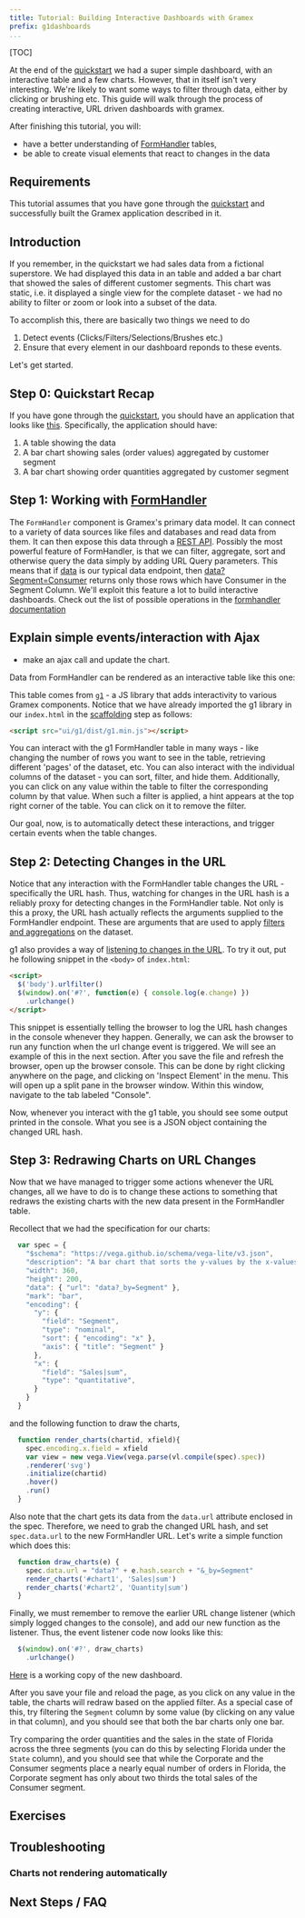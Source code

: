 ```yaml
---
title: Tutorial: Building Interactive Dashboards with Gramex
prefix: g1dashboards
...
```


[TOC]

At the end of the [quickstart](/quickstart) we had a super simple dashboard, with an interactive table and a few charts. However, that in itself isn't very interesting. We're likely to want some ways to filter through data, either by clicking or brushing etc. This guide will walk through the process of creating interactive, URL driven dashboards with gramex. 

After finishing this tutorial, you will:

* have a better understanding of [FormHandler](../formhandler/) tables,
* be able to create visual elements that react to changes in the data

## Requirements

This tutorial assumes that you have gone through the [quickstart](../quickstart)
and successfully built the Gramex application described in it.


## Introduction

If you remember, in the quickstart we had sales data from a fictional
superstore. We had displayed this data in an table and added a bar chart that
showed the sales of different customer segments. This chart was static, i.e. it
displayed a single view for the complete dataset - we had no ability to filter or zoom or look into a subset of the data.

To accomplish this, there are basically two things we need to do
1. Detect events (Clicks/Filters/Selections/Brushes etc.)
2. Ensure that every element in our dashboard reponds to these events. 

Let's get started.

## Step 0: Quickstart Recap

If you have gone through the [quickstart](../quickstart), you should have an
application that looks like [this](../quickstart/index5.html). Specifically,
the application should have:

  1. A table showing the data
  2. A bar chart showing sales (order values) aggregated by customer segment
  3. A bar chart showing order quantities aggregated by customer segment

## Step 1: Working with [FormHandler](../formhandler/)

The `FormHandler` component is Gramex's primary data model. It can connect to a
variety of data sources like files and databases and read data from them.
It can then expose this data through a [REST API](../quickstart/#step-1-expose-the-data-through-a-rest-api).
Possibly the most powerful feature of FormHandler, is that we can filter, aggregate, sort and otherwise query the data simply by adding URL Query parameters. This means that if [data](../quickstart/data) is our typical data endpoint, then [data?Segment=Consumer](../quickstart/data?Segment=Consumer) returns only those rows which have Consumer in the Segment Column. We'll exploit this feature a lot to build interactive dashboards. Check out the list of possible operations in the [formhandler documentation](/formhandler/#formhandler-filters)


## Explain simple events/interaction with Ajax
- make an ajax call and update the chart. 


Data from FormHandler can be rendered as an interactive table like this one:

<div class="formhandler" data-src="../quickstart/data?_c=-Order%20ID&_c=-Sub-Category&_c=-Sales&_c=-Quantity&_c=-Ship%20Mode&_c=-Ship%20Date"></div>
<script>
  $('.formhandler').formhandler({pageSize: 5})
</script>

This table comes from [`g1`](https://code.gramener.com/cto/g1) - a JS
library that adds interactivity to various Gramex components. Notice that we
have already imported the g1 library in our `index.html` in the
[scaffolding](../quickstart/#step-2-laying-out-some-scaffolding)
step as follows:

```html
<script src="ui/g1/dist/g1.min.js"></script>
```

You can interact with the g1 FormHandler table in many ways - like changing the
number of rows you want to see in the table, retrieving different 'pages' of the dataset, etc.
You can also interact with the individual columns of the dataset -
you can sort, filter, and hide them. Additionally, you can click on any value within
the table to filter the corresponding column by that value. When
such a filter is applied, a hint appears at the top right corner of the table.
You can click on it to remove the filter.

Our goal, now, is to automatically detect these interactions, and trigger
certain events when the table changes.


## Step 2: Detecting Changes in the URL

Notice that any interaction with the FormHandler table changes the URL -
specifically the URL hash. Thus, watching for changes in the URL hash is a
reliably proxy for detecting changes in the FormHandler table. Not only is this
a proxy, the URL hash actually reflects the arguments supplied to the
FormHandler endpoint. These are arguments that are used to apply
[filters and aggregations](../formhandler/#formhandler-filters) on the dataset.

g1 also provides a way of [listening to changes in the
URL](https://code.gramener.com/cto/g1/blob/master/docs/urlchange.md).
To try it out, put he following snippet in the `<body>` of `index.html`:

```html
<script>
  $('body').urlfilter()
  $(window).on('#?', function(e) { console.log(e.change) })
    .urlchange()
</script>
```

This snippet is essentially telling the browser to log the URL hash changes in the console
whenever they happen. Generally, we can ask the browser to run any function when the url
change event is triggered. We will see an example of this in the next section.
After you save the file and refresh the browser, open up the browser console.
This can be done by right clicking anywhere on the page, and clicking on 'Inspect Element' in the menu.
This will open up a split pane in the browser window. Within this window, navigate to the tab
labeled "Console".

Now, whenever you interact with the g1 table, you should see some output printed in the console.
What you see is a JSON object containing the changed URL hash.

## Step 3: Redrawing Charts on URL Changes

Now that we have managed to trigger some actions whenever the URL changes, all we have to do is
to change these actions to something that redraws the existing charts with the new data present
in the FormHandler table.

Recollect that we had the specification for our charts:

```javascript
  var spec = {
    "$schema": "https://vega.github.io/schema/vega-lite/v3.json",
    "description": "A bar chart that sorts the y-values by the x-values.",
    "width": 360,
    "height": 200,
    "data": { "url": "data?_by=Segment" },
    "mark": "bar",
    "encoding": {
      "y": {
        "field": "Segment",
        "type": "nominal",
        "sort": { "encoding": "x" },
        "axis": { "title": "Segment" }
      },
      "x": {
        "field": "Sales|sum",
        "type": "quantitative",
      }
    }
  }
```

and the following function to draw the charts,

```javascript
  function render_charts(chartid, xfield){
    spec.encoding.x.field = xfield
    var view = new vega.View(vega.parse(vl.compile(spec).spec))
    .renderer('svg')
    .initialize(chartid)
    .hover()
    .run()
  }
```

Also note that the chart gets its data from the `data.url` attribute enclosed in the spec.
Therefore, we need to grab the changed URL hash, and set `spec.data.url` to the new FormHandler
URL. Let's write a simple function which does this:

```javascript
  function draw_charts(e) {
    spec.data.url = "data?" + e.hash.search + "&_by=Segment"
    render_charts('#chart1', 'Sales|sum')
    render_charts('#chart2', 'Quantity|sum')
  }
```

Finally, we must remember to remove the earlier URL change listener (which simply logged changes
to the console), and add our new function as the listener. Thus, the event listener code now looks
like this:

```javascript
  $(window).on('#?', draw_charts)
    .urlchange()
```

[Here](./index1.html) is a working copy of the new dashboard.

After you save your file and reload the page, as you click on any value in the table,
the charts will redraw based on the applied filter. As a special case of this, try filtering the
`Segment` column by some value (by clicking on any value in that column), and you should see that
both the bar charts only one bar.

Try comparing the order quantities and the sales in the state of Florida across the three segments
(you can do this by selecting Florida under the `State` column), and you should see that while the
Corporate and the Consumer segments place a nearly equal number of orders in Florida, the Corporate
segment has only about two thirds the total sales of the Consumer segment.

## Exercises


## Troubleshooting

### Charts not rendering automatically


## Next Steps / FAQ
